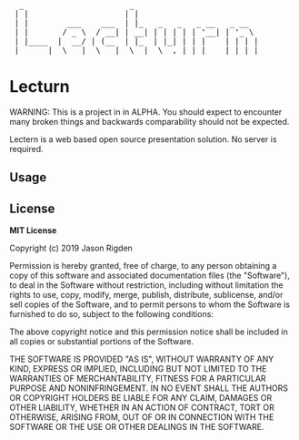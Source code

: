 <pre>
  _                      _                          
 | |                    | |                         
 | |        ___    ___  | |_   _   _   _ __   _ __  
 | |       / _ \  / __| | __| | | | | | '__| | '_ \ 
 | |____  |  __/ | (__  | |_  | |_| | | |    | | | |
 |______|  \___|  \___|  \__|  \__,_| |_|    |_| |_|
</pre>

 
 
 # Lecturn

WARNING: This is a project in in ALPHA. You should expect to encounter many broken things and backwards comparability should not be expected.

Lectern is a web based open source presentation solution. No server is required. 

## Usage


## License
**MIT License**

Copyright (c) 2019 Jason Rigden

Permission is hereby granted, free of charge, to any person obtaining a copy of this software and associated documentation files (the "Software"), to deal in the Software without restriction, including without limitation the rights to use, copy, modify, merge, publish, distribute, sublicense, and/or sell copies of the Software, and to permit persons to whom the Software is furnished to do so, subject to the following conditions:

The above copyright notice and this permission notice shall be included in all copies or substantial portions of the Software.

THE SOFTWARE IS PROVIDED "AS IS", WITHOUT WARRANTY OF ANY KIND, EXPRESS OR IMPLIED, INCLUDING BUT NOT LIMITED TO THE WARRANTIES OF MERCHANTABILITY, FITNESS FOR A PARTICULAR PURPOSE AND NONINFRINGEMENT. IN NO EVENT SHALL THE AUTHORS OR COPYRIGHT HOLDERS BE LIABLE FOR ANY CLAIM, DAMAGES OR OTHER LIABILITY, WHETHER IN AN ACTION OF CONTRACT, TORT OR OTHERWISE, ARISING FROM, OUT OF OR IN CONNECTION WITH THE SOFTWARE OR THE USE OR OTHER DEALINGS IN THE SOFTWARE.
